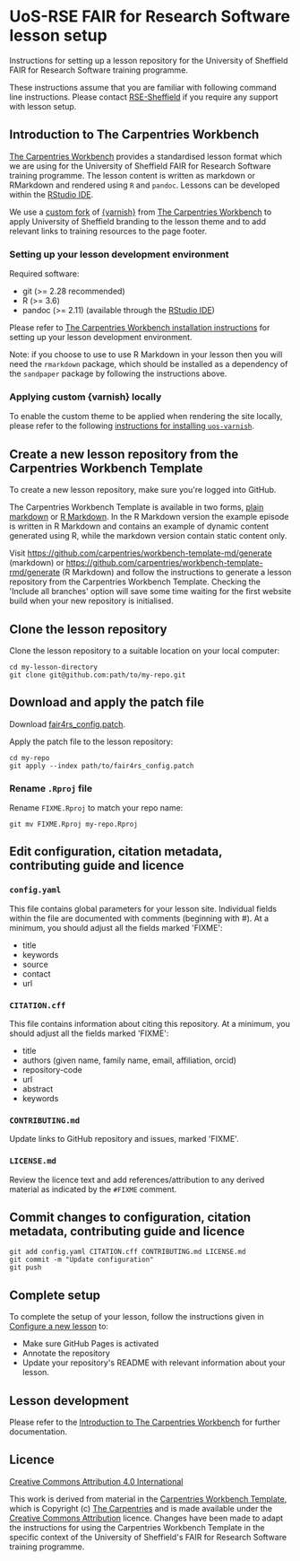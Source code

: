 # UoS-RSE FAIR for Research Software lesson setup

Instructions for setting up a lesson repository for the University of
Sheffield FAIR for Research Software training programme.

These instructions assume that you are familiar with following command
line instructions.  Please contact
[RSE-Sheffield](https://github.com/RSE-Sheffield) if you require any
support with lesson setup.

## Introduction to The Carpentries Workbench

[The Carpentries
Workbench](https://carpentries.github.io/sandpaper-docs/) provides a
standardised lesson format which we are using for the University of
Sheffield FAIR for Research Software training programme.  The lesson
content is written as markdown or RMarkdown and rendered using `R` and
`pandoc`.  Lessons can be developed within the [RStudio
IDE](https://posit.co/download/rstudio-desktop/#download).

We use a [custom fork](https://github.com/RSE-Sheffield/uos-varnish)
of [{varnish}](https://github.com/carpentries/varnish) from [The
Carpentries Workbench](https://carpentries.github.io/workbench) to
apply University of Sheffield branding to the lesson theme and to add
relevant links to training resources to the page footer.

### Setting up your lesson development environment

Required software:

- git (>= 2.28 recommended)
- R (>= 3.6)
- pandoc (>= 2.11) (available through the [RStudio
  IDE](https://posit.co/download/rstudio-desktop/#download))

Please refer to [The Carpentries Workbench installation
instructions](https://carpentries.github.io/sandpaper-docs/#required)
for setting up your lesson development environment.

Note: if you choose to use to use R Markdown in your lesson then you
will need the `rmarkdown` package, which should be installed as a
dependency of the `sandpaper` package by following the instructions
above.

### Applying custom {varnish} locally

To enable the custom theme to be applied when rendering the site
locally, please refer to the following [instructions for installing
`uos-varnish`](https://github.com/RSE-Sheffield/uos-varnish?tab=readme-ov-file#applying-varnish-locally).

## Create a new lesson repository from the Carpentries Workbench Template

To create a new lesson repository, make sure you're logged into GitHub.

The Carpentries Workbench Template is available in two forms, [plain
markdown](https://github.com/carpentries/workbench-template-md) or [R
Markdown](https://github.com/carpentries/workbench-template-rmd). In
the R Markdown version the example episode is written in R Markdown
and contains an example of dynamic content generated using R, while
the markdown version contain static content only.

Visit https://github.com/carpentries/workbench-template-md/generate
(markdown) or
https://github.com/carpentries/workbench-template-rmd/generate (R
Markdown) and follow the instructions to generate a lesson repository
from the Carpentries Workbench Template. Checking the 'Include all
branches' option will save some time waiting for the first website
build when your new repository is initialised.

## Clone the lesson repository

Clone the lesson repository to a suitable location on your local computer:

```
cd my-lesson-directory
git clone git@github.com:path/to/my-repo.git
```

## Download and apply the patch file

Download [fair4rs\_config.patch](https://raw.githubusercontent.com/tdjames1/fair4rs-lesson-setup/main/fair4rs_config.patch).

Apply the patch file to the lesson repository:

```
cd my-repo
git apply --index path/to/fair4rs_config.patch
```

### Rename `.Rproj` file

Rename `FIXME.Rproj` to match your repo name:
```
git mv FIXME.Rproj my-repo.Rproj
```

## Edit configuration, citation metadata, contributing guide and licence

### `config.yaml`

This file contains global parameters for your lesson site. Individual
fields within the file are documented with comments (beginning with
#). At a minimum, you should adjust all the fields marked 'FIXME':

* title
* keywords
* source
* contact
* url

### `CITATION.cff`

This file contains information about citing this repository. At a
minimum, you should adjust all the fields marked 'FIXME':

* title
* authors (given name, family name, email, affiliation, orcid)
* repository-code
* url
* abstract
* keywords

### `CONTRIBUTING.md`

Update links to GitHub repository and issues, marked 'FIXME'.

### `LICENSE.md`

Review the licence text and add references/attribution to any derived
material as indicated by the `#FIXME` comment.

## Commit changes to configuration, citation metadata, contributing guide and licence

```
git add config.yaml CITATION.cff CONTRIBUTING.md LICENSE.md
git commit -m "Update configuration"
git push
```

## Complete setup

To complete the setup of your lesson, follow the instructions given
in [Configure a new lesson](https://github.com/carpentries/workbench-template-md#configure-a-new-lesson) to:

- Make sure GitHub Pages is activated
- Annotate the repository
- Update your repository's README with relevant information about your lesson.

## Lesson development

Please refer to the [Introduction to The Carpentries
Workbench](https://carpentries.github.io/sandpaper-docs/) for further
documentation.

## Licence

[Creative Commons Attribution 4.0 International](https://creativecommons.org/licenses/by/4.0/)

This work is derived from material in the [Carpentries Workbench
Template](https://github.com/carpentries/workbench-template-md), which
is Copyright (c) [The Carpentries](https://carpentries.org/) and is
made available under the [Creative Commons
Attribution](https://creativecommons.org/licenses/by/4.0/) licence.
Changes have been made to adapt the instructions for using the
Carpentries Workbench Template in the specific context of the
University of Sheffield's FAIR for Research Software training
programme.
